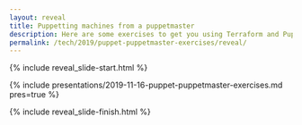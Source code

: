 ```yaml
---
layout: reveal
title: Puppetting machines from a puppetmaster
description: Here are some exercises to get you using Terraform and Puppet together
permalink: /tech/2019/puppet-puppetmaster-exercises/reveal/
---
```


{% include reveal_slide-start.html %}

{% include presentations/2019-11-16-puppet-puppetmaster-exercises.md pres=true %}

{% include reveal_slide-finish.html %}
